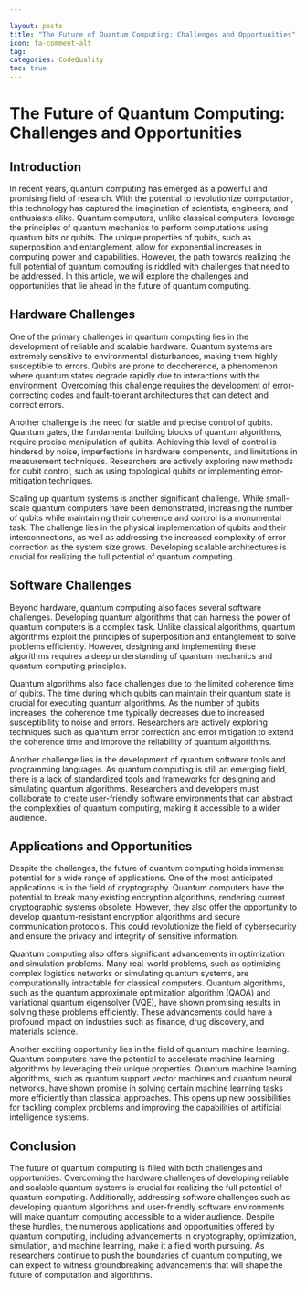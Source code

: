 ```yaml
---

layout: posts
title: "The Future of Quantum Computing: Challenges and Opportunities"
icon: fa-comment-alt
tag:      
categories: CodeQuality
toc: true
---
```




# The Future of Quantum Computing: Challenges and Opportunities

## Introduction

In recent years, quantum computing has emerged as a powerful and promising field of research. With the potential to revolutionize computation, this technology has captured the imagination of scientists, engineers, and enthusiasts alike. Quantum computers, unlike classical computers, leverage the principles of quantum mechanics to perform computations using quantum bits or qubits. The unique properties of qubits, such as superposition and entanglement, allow for exponential increases in computing power and capabilities. However, the path towards realizing the full potential of quantum computing is riddled with challenges that need to be addressed. In this article, we will explore the challenges and opportunities that lie ahead in the future of quantum computing.

## Hardware Challenges

One of the primary challenges in quantum computing lies in the development of reliable and scalable hardware. Quantum systems are extremely sensitive to environmental disturbances, making them highly susceptible to errors. Qubits are prone to decoherence, a phenomenon where quantum states degrade rapidly due to interactions with the environment. Overcoming this challenge requires the development of error-correcting codes and fault-tolerant architectures that can detect and correct errors.

Another challenge is the need for stable and precise control of qubits. Quantum gates, the fundamental building blocks of quantum algorithms, require precise manipulation of qubits. Achieving this level of control is hindered by noise, imperfections in hardware components, and limitations in measurement techniques. Researchers are actively exploring new methods for qubit control, such as using topological qubits or implementing error-mitigation techniques.

Scaling up quantum systems is another significant challenge. While small-scale quantum computers have been demonstrated, increasing the number of qubits while maintaining their coherence and control is a monumental task. The challenge lies in the physical implementation of qubits and their interconnections, as well as addressing the increased complexity of error correction as the system size grows. Developing scalable architectures is crucial for realizing the full potential of quantum computing.

## Software Challenges

Beyond hardware, quantum computing also faces several software challenges. Developing quantum algorithms that can harness the power of quantum computers is a complex task. Unlike classical algorithms, quantum algorithms exploit the principles of superposition and entanglement to solve problems efficiently. However, designing and implementing these algorithms requires a deep understanding of quantum mechanics and quantum computing principles.

Quantum algorithms also face challenges due to the limited coherence time of qubits. The time during which qubits can maintain their quantum state is crucial for executing quantum algorithms. As the number of qubits increases, the coherence time typically decreases due to increased susceptibility to noise and errors. Researchers are actively exploring techniques such as quantum error correction and error mitigation to extend the coherence time and improve the reliability of quantum algorithms.

Another challenge lies in the development of quantum software tools and programming languages. As quantum computing is still an emerging field, there is a lack of standardized tools and frameworks for designing and simulating quantum algorithms. Researchers and developers must collaborate to create user-friendly software environments that can abstract the complexities of quantum computing, making it accessible to a wider audience.

## Applications and Opportunities

Despite the challenges, the future of quantum computing holds immense potential for a wide range of applications. One of the most anticipated applications is in the field of cryptography. Quantum computers have the potential to break many existing encryption algorithms, rendering current cryptographic systems obsolete. However, they also offer the opportunity to develop quantum-resistant encryption algorithms and secure communication protocols. This could revolutionize the field of cybersecurity and ensure the privacy and integrity of sensitive information.

Quantum computing also offers significant advancements in optimization and simulation problems. Many real-world problems, such as optimizing complex logistics networks or simulating quantum systems, are computationally intractable for classical computers. Quantum algorithms, such as the quantum approximate optimization algorithm (QAOA) and variational quantum eigensolver (VQE), have shown promising results in solving these problems efficiently. These advancements could have a profound impact on industries such as finance, drug discovery, and materials science.

Another exciting opportunity lies in the field of quantum machine learning. Quantum computers have the potential to accelerate machine learning algorithms by leveraging their unique properties. Quantum machine learning algorithms, such as quantum support vector machines and quantum neural networks, have shown promise in solving certain machine learning tasks more efficiently than classical approaches. This opens up new possibilities for tackling complex problems and improving the capabilities of artificial intelligence systems.

## Conclusion

The future of quantum computing is filled with both challenges and opportunities. Overcoming the hardware challenges of developing reliable and scalable quantum systems is crucial for realizing the full potential of quantum computing. Additionally, addressing software challenges such as developing quantum algorithms and user-friendly software environments will make quantum computing accessible to a wider audience. Despite these hurdles, the numerous applications and opportunities offered by quantum computing, including advancements in cryptography, optimization, simulation, and machine learning, make it a field worth pursuing. As researchers continue to push the boundaries of quantum computing, we can expect to witness groundbreaking advancements that will shape the future of computation and algorithms.